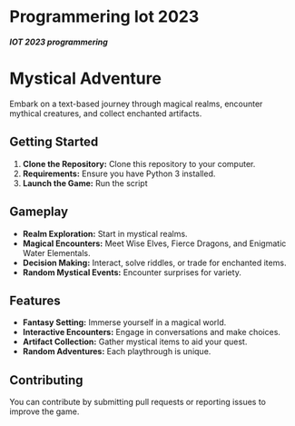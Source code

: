 # Programmering Iot 2023
***IOT 2023 programmering***

# Mystical Adventure

Embark on a text-based journey through magical realms, encounter mythical creatures, and collect enchanted artifacts.

## Getting Started

1. **Clone the Repository:** Clone this repository to your computer.
2. **Requirements:** Ensure you have Python 3 installed.
3. **Launch the Game:** Run the script 

## Gameplay

- **Realm Exploration:** Start in mystical realms.
- **Magical Encounters:** Meet Wise Elves, Fierce Dragons, and Enigmatic Water Elementals.
- **Decision Making:** Interact, solve riddles, or trade for enchanted items.
- **Random Mystical Events:** Encounter surprises for variety.

## Features

- **Fantasy Setting:** Immerse yourself in a magical world.
- **Interactive Encounters:** Engage in conversations and make choices.
- **Artifact Collection:** Gather mystical items to aid your quest.
- **Random Adventures:** Each playthrough is unique.

## Contributing

You can contribute by submitting pull requests or reporting issues to improve the game.

